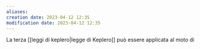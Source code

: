 ```yaml
---
aliases: 
creation date: 2023-04-12 12:35
modification date: 2023-04-12 12:35
---
```

La terza [[leggi di keplero|legge di Keplero]] può essere applicata al moto di 




